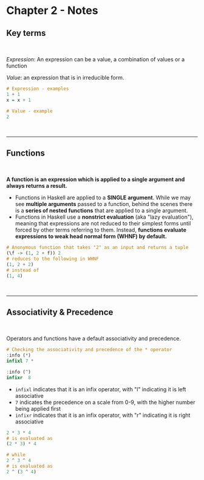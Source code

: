 # Chapter 2 - Notes

## Key terms
<br>

*Expression*: An expression can be a value, a combination of values or a function

*Value*: an expression that is in irreducible form.

```haskell
# Expression - examples
1 + 1
x = x + 1

# Value - example
2
```

</br><hr>

## Functions
<br>

**A function is an expression which is applied to a single argument and always returns a result.**

- Functions in Haskell are applied to a **SINGLE argument**. While we may see **multiple arguments** passed to a function, behind the scenes there is a **series of nested functions** that are applied to a single argument.
- Functions in Haskell use a **nonstrict evaluation** (aka "lazy evaluation"), meaning that expressions are not reduced to their simplest forms until forced by other terms referring to them. Instead, **functions evaluate expressions to weak head normal form (WHNF) by default.**
``` haskell
# Anonymous function that takes "2" as an input and returns a tuple
(\f -> (1, 2 + f)) 2
# reduces to the following in WHNF
(1, 2 + 2)
# instead of
(1, 4)
```

</br><hr>

## Associativity & Precedence
<br>

Operators and functions have a default associativity and precedence.
```haskell
# Checking the associativity and precedence of the * operator
:info (*)
infixl 7 *

:info (^)
infixr  8
```

- `infixl` indicates that it is an infix operator, with "l" indicating it is left associative 
- `7` indicates the precedence on a scale from 0-9, with the higher number being applied first
- `infixr` indicates that it is an infix operator, with "r" indicating it is right associative 

```haskell
2 * 3 * 4
# is evaluated as
(2 * 3) * 4

# while
2 ^ 3 ^ 4
# is evaluated as
2 ^ (3 ^ 4)
```